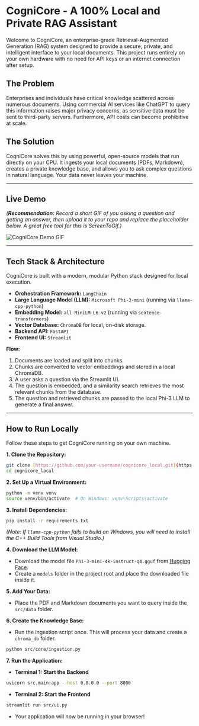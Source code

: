 # CogniCore - A 100% Local and Private RAG Assistant

Welcome to CogniCore, an enterprise-grade Retrieval-Augmented Generation (RAG) system designed to provide a secure, private, and intelligent interface to your local documents. This project runs entirely on your own hardware with no need for API keys or an internet connection after setup.

## The Problem
Enterprises and individuals have critical knowledge scattered across numerous documents. Using commercial AI services like ChatGPT to query this information raises major privacy concerns, as sensitive data must be sent to third-party servers. Furthermore, API costs can become prohibitive at scale.

## The Solution
CogniCore solves this by using powerful, open-source models that run directly on your CPU. It ingests your local documents (PDFs, Markdown), creates a private knowledge base, and allows you to ask complex questions in natural language. Your data never leaves your machine.

---

## Live Demo
*(**Recommendation:** Record a short GIF of you asking a question and getting an answer, then upload it to your repo and replace the placeholder below. A great free tool for this is ScreenToGif.)*

![CogniCore Demo GIF](demo.gif)

---

## Tech Stack & Architecture
CogniCore is built with a modern, modular Python stack designed for local execution.

* **Orchestration Framework:** `LangChain`
* **Large Language Model (LLM):** `Microsoft Phi-3-mini` (running via `llama-cpp-python`)
* **Embedding Model:** `all-MiniLM-L6-v2` (running via `sentence-transformers`)
* **Vector Database:** `ChromaDB` for local, on-disk storage.
* **Backend API:** `FastAPI`
* **Frontend UI:** `Streamlit`

**Flow:**
1.  Documents are loaded and split into chunks.
2.  Chunks are converted to vector embeddings and stored in a local ChromaDB.
3.  A user asks a question via the Streamlit UI.
4.  The question is embedded, and a similarity search retrieves the most relevant chunks from the database.
5.  The question and retrieved chunks are passed to the local Phi-3 LLM to generate a final answer.

---

## How to Run Locally

Follow these steps to get CogniCore running on your own machine.

**1. Clone the Repository:**
```bash
git clone [https://github.com/your-username/cognicore_local.git](https://github.com/your-username/cognicore_local.git)
cd cognicore_local
```

**2. Set Up a Virtual Environment:**
```bash
python -m venv venv
source venv/bin/activate  # On Windows: venv\Scripts\activate
```

**3. Install Dependencies:**
```bash
pip install -r requirements.txt
```
*(Note: If `llama-cpp-python` fails to build on Windows, you will need to install the C++ Build Tools from Visual Studio.)*

**4. Download the LLM Model:**
- Download the model file `Phi-3-mini-4k-instruct-q4.gguf` from [Hugging Face](https://huggingface.co/microsoft/Phi-3-mini-4k-instruct-gguf).
- Create a `models` folder in the project root and place the downloaded file inside it.

**5. Add Your Data:**
- Place the PDF and Markdown documents you want to query inside the `src/data` folder.

**6. Create the Knowledge Base:**
- Run the ingestion script once. This will process your data and create a `chroma_db` folder.
```bash
python src/core/ingestion.py
```

**7. Run the Application:**
- **Terminal 1: Start the Backend**
```bash
uvicorn src.main:app --host 0.0.0.0 --port 8000
```
- **Terminal 2: Start the Frontend**
```bash
streamlit run src/ui.py
```
- Your application will now be running in your browser!
